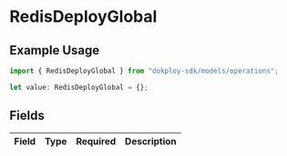 # RedisDeployGlobal

## Example Usage

```typescript
import { RedisDeployGlobal } from "dokploy-sdk/models/operations";

let value: RedisDeployGlobal = {};
```

## Fields

| Field       | Type        | Required    | Description |
| ----------- | ----------- | ----------- | ----------- |